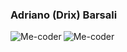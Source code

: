 ### Adriano (Drix) Barsali
[<img align="left" alt="Me-coder" src="https://img.shields.io/badge/Blog%20-%7BMe--Coder%7D-green?logo=wordpress" />][blog]
[<img align="left" alt="Me-coder" src="https://img.shields.io/badge/Linkedin-Adriano%20Barsali-blue?logo=linkedin" />][linkedin]<br/>


[blog]: https://me-coder.com/
[linkedin]: https://www.linkedin.com/in/adriano-barsali/



